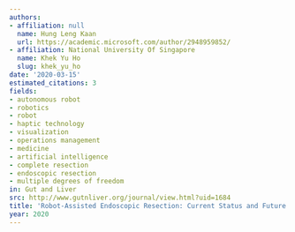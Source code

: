 ```yaml
---
authors:
- affiliation: null
  name: Hung Leng Kaan
  url: https://academic.microsoft.com/author/2948959852/
- affiliation: National University Of Singapore
  name: Khek Yu Ho
  slug: khek_yu_ho
date: '2020-03-15'
estimated_citations: 3
fields:
- autonomous robot
- robotics
- robot
- haptic technology
- visualization
- operations management
- medicine
- artificial intelligence
- complete resection
- endoscopic resection
- multiple degrees of freedom
in: Gut and Liver
src: http://www.gutnliver.org/journal/view.html?uid=1684
title: 'Robot-Assisted Endoscopic Resection: Current Status and Future Directions.'
year: 2020
---
```

